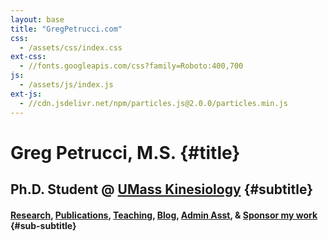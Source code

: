 ```yaml
---
layout: base
title: "GregPetrucci.com"
css:
  - /assets/css/index.css
ext-css:
  - //fonts.googleapis.com/css?family=Roboto:400,700
js:
  - /assets/js/index.js
ext-js:
  - //cdn.jsdelivr.net/npm/particles.js@2.0.0/particles.min.js
---
```


<div id="header" class="cut1" markdown="1">

<div id="header-inner" markdown="1">

# Greg Petrucci, M.S. {#title}

## Ph.D. Student @ [UMass Kinesiology](https://www.umass.edu/public-health-sciences/kinesiology) {#subtitle}

#### [Research](https://gregpetrucci.com/research/), [Publications](https://gregpetrucci.com/pubs/), [Teaching](https://gregpetrucci.com/teaching/), [Blog](https://gregpetrucci.com/blog/), [Admin Asst](https://fantastical.app/gpetrucci/admin-asst), & [Sponsor my work](https://gregpetrucci.com/sponsor/) {#sub-subtitle}


      
      
     
